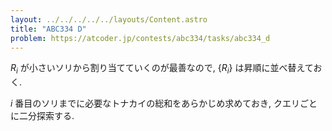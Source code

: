 ```yaml
---
layout: ../../../../../layouts/Content.astro
title: "ABC334 D"
problem: https://atcoder.jp/contests/abc334/tasks/abc334_d
---
```

$R_i$ が小さいソリから割り当てていくのが最善なので, $\{ R_i \}$ は昇順に並べ替えておく.

$i$ 番目のソリまでに必要なトナカイの総和をあらかじめ求めておき, クエリごとに二分探索する.
